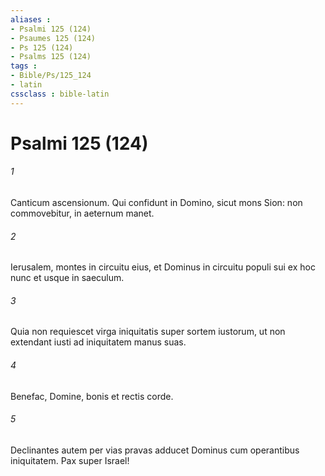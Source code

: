```yaml
---
aliases : 
- Psalmi 125 (124)
- Psaumes 125 (124)
- Ps 125 (124)
- Psalms 125 (124)
tags : 
- Bible/Ps/125_124
- latin
cssclass : bible-latin
---
```


# Psalmi 125 (124)

###### 1
Canticum ascensionum. Qui confidunt in Domino, sicut mons Sion: non commovebitur, in aeternum manet.
###### 2
Ierusalem, montes in circuitu eius, et Dominus in circuitu populi sui ex hoc nunc et usque in saeculum.
###### 3
Quia non requiescet virga iniquitatis super sortem iustorum, ut non extendant iusti ad iniquitatem manus suas.
###### 4
Benefac, Domine, bonis et rectis corde.
###### 5
Declinantes autem per vias pravas adducet Dominus cum operantibus iniquitatem. Pax super Israel!
